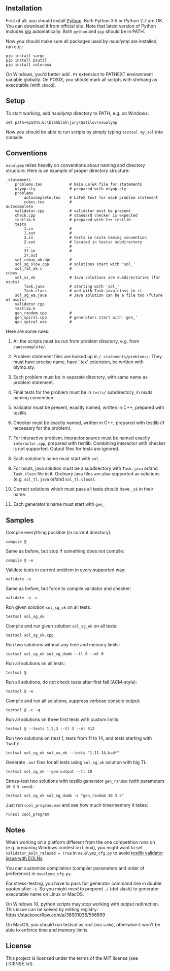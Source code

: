 ## Installation

First of all, you should install [Python].
Both Python 3.5 or Python 2.7 are OK.
You can download it from official site.
Note that latest version of Python includes [pip] automatically.
Both `python` and `pip` should be in PATH.

Now you should make sure all packages used by *nsuolymp* are installed, run e.g.:

    pip install sarge
    pip install psutil
    pip install colorama

On Windows, you'd better add `.PY` extension to PATHEXT environment variable globally.
On POSIX, you should mark all scripts with shebang as executable (with `chmod`).


## Setup

To start working, add *nsuolymp* directory to PATH, e.g. on Windows:
	
	set path=%path%;G:\blahblah\jury\Gatilov\nsuolymp

Now you should be able to run scripts by simply typing `testsol my_sol` into console.


## Conventions

`nsuolymp` relies heavily on conventions about naming and directory structure.
Here is an example of proper directory structure:

	_statements
		problems.tex			# main LaTeX file for statements
		olymp.sty				# prepared with olymp.sty
		problems
			autocomplete.tex	# LaTeX text for each problem statement
			cubes.tex           #
	autocomplete
		validator.cpp			# validator must be present
		check.cpp				# standard checker is expected
		testlib.h				# prepared with C++ testlib
		tests
			1.in				#
			1.out				# 
			2.in				# tests in nsuts naming convention
			2.out				# located in tests/ subdirectory
			...					#
			37.in				#
			37.out
		sol_ruban_ok.dpr		#
		sol_sg_slow.cpp			# solutions start with 'sol_'
		sol_fat_ok.c			#
	cubes
		sol_ss_ok				# Java solutions are subdirectories (for nsuts)
			Task.java			# starting with 'sol_'
			Task.class			# and with Task.java|class in it
		sol_sg_wa.java			# Java solution can be a file too (future of nsuts)
		validator.cpp
		testlib.h
		gen_random.cpp			#
		gen_spiral.cpp			# generators start with 'gen_'
		gen_spiral.exe			#


Here are some rules:

1. All the scripts must be run from problem directory, e.g. from `/autocomplete/`.

2. Problem statement files are looked up in `/_statements/problems/`.
   They must have precise name, have '.tex' extension, be written with olymp.sty.

3. Each problem must be in separate directory, with same name as problem statement.

4. Final tests for the problem must be in `tests/` subdirectory, in *nsuts* naming convention.

5. Validator must be present, exactly named, written in C++, prepared with testlib.

6. Checker must be exactly named, written in C++, prepared with testlib (if necessary for the problem).

7. For interactive problem, interactor source must be named exactly `interactor.cpp`, prepared with testlib.
   Combining interactor with checker is not supported. Output files for tests are ignored.

8. Each solution's name must start with `sol_`.

9. For nsuts, java solution must be a subdirectory with `Task.java` or/and `Task.class` file in it.
   Ordinary java files are also supported as solutions (e.g. `sol_tl.java` or/and `sol_tl.class`).

10. Correct solutions which must pass all tests should have `_ok` in their name.

11. Each generator's name must start with `gen_`


## Samples

Compile everything possible (in current directory):

	compile @

Same as before, but stop if something does not compile:

	compile @ -e

Validate tests in current problem in every supported way:

	validate -a

Same as before, but force to compile validator and checker:

	validate -a -c

Run given solution `sol_sg_ok` on all tests:

	testsol sol_sg_ok

Compile and run given solution `sol_sg_ok` on all tests:

	testsol sol_sg_ok.cpp

Run two solutions without any time and memory limits:

	testsol sol_sg_ok sol_sg_dumb --tl 0 --ml 0

Run all solutions on all tests:

	testsol @

Run all solutions, do not check tests after first fail (ACM-style):

	testsol @ -e

Compile and run all solutions, suppress verbose console output:

	testsol @ -c -q

Run all solutions on three first tests with custom limits:

	testsol @ --tests 1,2,3 --tl 3 --ml 512

Run two solutions on (test 1, tests from 11 to 14, and tests starting with 'bad'):

	testsol sol_sg_ok sol_xx_ok --tests "1,11-14,bad*"

Generate `.out` files for all tests using `sol_sg_ok` solution with big TL:

	testsol sol_sg_ok --gen-output --tl 10

Stress-test two solutions with testlib generator `gen_random` (with parameters `10 3 5 seed`):

	testsol sol_sg_ok sol_sg_dumb -s "gen_random 10 3 5"

Just run `cool_program.exe` and see how much time/memory it takes:

	runsol cool_program


## Notes

When working on a platform different from the one competition runs on (e.g. preparing Windows contest on Linux),
you might want to set `validator_eoln_relaxed = True` in `nsuolymp_cfg.py` to avoid [testlib validator issue with EOLNs].

You can customize compilation (compiler parameters and order of preference) in `nsuolymp_cfg.py`.

For stress-testing, you have to pass full generator command line in double quotes after `-s`.
So you might need to prepend `./` (dot slash) to generator executable name on Linux or MacOS.

On Windows 10, python scripts may stop working with output redirection.
This issue can be solved by editing registry: https://stackoverflow.com/a/38901036/556899

On MacOS, you should run testsol as root (via `sudo`), otherwise it won't be able to enforce time and memory limits.

## License

This project is licensed under the terms of the MIT license (see LICENSE.txt).


 [Python]: https://www.python.org/downloads/
 [pip]: https://pip.pypa.io/en/stable/installing/
 [testlib validator issue with EOLNs]: https://github.com/MikeMirzayanov/testlib/pull/49

